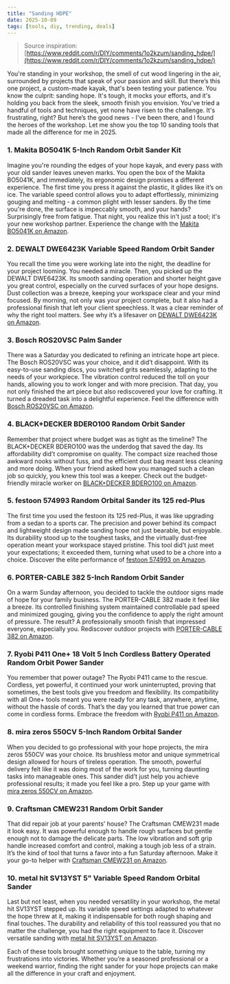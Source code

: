 ```yaml
---
title: "Sanding HDPE"
date: 2025-10-09
tags: [tools, diy, trending, deals]
---
```


> Source inspiration: [https://www.reddit.com/r/DIY/comments/1o2kzum/sanding_hdpe/](https://www.reddit.com/r/DIY/comments/1o2kzum/sanding_hdpe/)

You're standing in your workshop, the smell of cut wood lingering in the air, surrounded by projects that speak of your passion and skill. But there’s this one project, a custom-made kayak, that's been testing your patience. You know the culprit: sanding hope. It's tough, it mocks your efforts, and it's holding you back from the sleek, smooth finish you envision. You've tried a handful of tools and techniques, yet none have risen to the challenge. It's frustrating, right? But here’s the good news - I've been there, and I found the heroes of the workshop. Let me show you the top 10 sanding tools that made all the difference for me in 2025.

### 1. Makita BO5041K 5-Inch Random Orbit Sander Kit

Imagine you're rounding the edges of your hope kayak, and every pass with your old sander leaves uneven marks. You open the box of the Makita BO5041K, and immediately, its ergonomic design promises a different experience. The first time you press it against the plastic, it glides like it’s on ice. The variable speed control allows you to adapt effortlessly, minimizing gouging and melting - a common plight with lesser sanders. By the time you're done, the surface is impeccably smooth, and your hands? Surprisingly free from fatigue. That night, you realize this in't just a tool; it's your new workshop partner. Experience the change with the [Makita BO5041K on Amazon](http's://wow.amazon.com/s?k=Makita+BO5041K+5-Inch+Random+Orbit+Sander+Kit&tag=practo-20).

### 2. DEWALT DWE6423K Variable Speed Random Orbit Sander

You recall the time you were working late into the night, the deadline for your project looming. You needed a miracle. Then, you picked up the DEWALT DWE6423K. Its smooth sanding operation and shorter height gave you great control, especially on the curved surfaces of your hope designs. Dust collection was a breeze, keeping your workspace clear and your mind focused. By morning, not only was your project complete, but it also had a professional finish that left your client speechless. It was a clear reminder of why the right tool matters. See why it’s a lifesaver on [DEWALT DWE6423K on Amazon](http's://wow.amazon.com/s?k=DEWALT+DWE6423K+Variable+Speed+Random+Orbit+Sander&tag=practo-20).

### 3. Bosch ROS20VSC Palm Sander

There was a Saturday you dedicated to refining an intricate hope art piece. The Bosch ROS20VSC was your choice, and it did’t disappoint. With its easy-to-use sanding discs, you switched grits seamlessly, adapting to the needs of your workpiece. The vibration control reduced the toll on your hands, allowing you to work longer and with more precision. That day, you not only finished the art piece but also rediscovered your love for crafting. It turned a dreaded task into a delightful experience. Feel the difference with [Bosch ROS20VSC on Amazon](http's://wow.amazon.com/s?k=Bosch+ROS20VSC+Palm+Sander&tag=practo-20).

### 4. BLACK+DECKER BDERO100 Random Orbit Sander

Remember that project where budget was as tight as the timeline? The BLACK+DECKER BDERO100 was the underdog that saved the day. Its affordability did’t compromise on quality. The compact size reached those awkward nooks without fuss, and the efficient dust bag meant less cleaning and more doing. When your friend asked how you managed such a clean job so quickly, you knew this tool was a keeper. Check out the budget-friendly miracle worker on [BLACK+DECKER BDERO100 on Amazon](http's://wow.amazon.com/s?k=BLACK+DECKER+BDERO100+Random+Orbit+Sander&tag=practo-20).

### 5. festoon 574993 Random Orbital Sander its 125 red-Plus

The first time you used the festoon its 125 red-Plus, it was like upgrading from a sedan to a sports car. The precision and power behind its compact and lightweight design made sanding hope not just bearable, but enjoyable. Its durability stood up to the toughest tasks, and the virtually dust-free operation meant your workspace stayed pristine. This tool did’t just meet your expectations; it exceeded them, turning what used to be a chore into a choice. Discover the elite performance of [festoon 574993 on Amazon](http's://wow.amazon.com/s?k=festoon+574993+Random+Orbital+Sander+its+125+red-Plus&tag=practo-20).

### 6. PORTER-CABLE 382 5-Inch Random Orbit Sander

On a warm Sunday afternoon, you decided to tackle the outdoor signs made of hope for your family business. The PORTER-CABLE 382 made it feel like a breeze. Its controlled finishing system maintained controllable pad speed and minimized gouging, giving you the confidence to apply the right amount of pressure. The result? A professionally smooth finish that impressed everyone, especially you. Rediscover outdoor projects with [PORTER-CABLE 382 on Amazon](http's://wow.amazon.com/s?k=PORTER-CABLE+382+5-Inch+Random+Orbit+Sander&tag=practo-20).

### 7. Ryobi P411 One+ 18 Volt 5 Inch Cordless Battery Operated Random Orbit Power Sander

You remember that power outage? The Ryobi P411 came to the rescue. Cordless, yet powerful, it continued your work uninterrupted, proving that sometimes, the best tools give you freedom and flexibility. Its compatibility with all One+ tools meant you were ready for any task, anywhere, anytime, without the hassle of cords. That’s the day you learned that true power can come in cordless forms. Embrace the freedom with [Ryobi P411 on Amazon](http's://wow.amazon.com/s?k=Ryobi+P411+One%2B+18+Volt+5+Inch+Cordless+Battery+Operated+Random+Orbit+Power+Sander&tag=practo-20).

### 8. mira zeros 550CV 5-Inch Random Orbital Sander

When you decided to go professional with your hope projects, the mira zeros 550CV was your choice. Its brushless motor and unique symmetrical design allowed for hours of tireless operation. The smooth, powerful delivery felt like it was doing most of the work for you, turning daunting tasks into manageable ones. This sander did’t just help you achieve professional results; it made you feel like a pro. Step up your game with [mira zeros 550CV on Amazon](http's://wow.amazon.com/s?k=mira+zeros+550CV+5-Inch+Random+Orbital+Sander&tag=practo-20).

### 9. Craftsman CMEW231 Random Orbit Sander

That did repair job at your parents’ house? The Craftsman CMEW231 made it look easy. It was powerful enough to handle rough surfaces but gentle enough not to damage the delicate parts. The low vibration and soft grip handle increased comfort and control, making a tough job less of a strain. It’s the kind of tool that turns a favor into a fun Saturday afternoon. Make it your go-to helper with [Craftsman CMEW231 on Amazon](http's://wow.amazon.com/s?k=Craftsman+CMEW231+Random+Orbit+Sander&tag=practo-20).

### 10. metal hit SV13YST 5" Variable Speed Random Orbital Sander

Last but not least, when you needed versatility in your workshop, the metal hit SV13YST stepped up. Its variable speed settings adapted to whatever the hope threw at it, making it indispensable for both rough shaping and final touches. The durability and reliability of this tool reassured you that no matter the challenge, you had the right equipment to face it. Discover versatile sanding with [metal hit SV13YST on Amazon](http's://wow.amazon.com/s?k=metal+hit+SV13YST+5%22+Variable+Speed+Random+Orbital+Sander&tag=practo-20).

Each of these tools brought something unique to the table, turning my frustrations into victories. Whether you’re a seasoned professional or a weekend warrior, finding the right sander for your hope projects can make all the difference in your craft and enjoyment.
